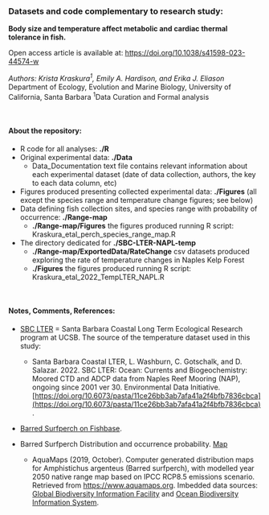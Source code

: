 
### Datasets and code complementary to research study:
**Body size and temperature affect metabolic and cardiac thermal tolerance in fish.**


Open access article is available at: https://doi.org/10.1038/s41598-023-44574-w


*Authors:  Krista Kraskura<sup>1</sup>, Emily A. Hardison, and Erika J. Eliason*
Department of Ecology, Evolution and Marine Biology, University of California, Santa Barbara
<sup>1</sup>Data Curation and Formal analysis

<br>

#### About the repository:

- R code for all analyses: **./R**
- Original experimental data: **./Data**
  + Data_Documentation text file contains relevant information about each experimental dataset (date of data collection, authors, the key to each data column, etc)
- Figures produced presenting collected experimental data: **./Figures** (all except the species range and temperature change figures; see below)
- Data defining fish collection sites, and species range with probability of occurrence: **./Range-map**
  + **./Range-map/Figures** the figures produced running R script: Kraskura_etal_perch_species_range_map.R
- The directory dedicated for **./SBC-LTER-NAPL-temp**
  + **./Range-map/ExportedData/RateChange** csv datasets produced exploring the rate of temperature changes in Naples Kelp Forest 
  + **./Figures** the figures produced running R script: Kraskura_etal_2022_TempLTER_NAPL.R
  

<br>  

#### Notes, Comments, References:

  - [SBC LTER](https://sbclter.msi.ucsb.edu/) = Santa Barbara Coastal Long Term Ecological Research program at UCSB. The source of the temperature dataset used in this study:

    + Santa Barbara Coastal LTER, L. Washburn, C. Gotschalk, and D. Salazar. 2022. SBC LTER: Ocean: Currents and Biogeochemistry: Moored CTD and ADCP data from Naples Reef Mooring (NAP), ongoing since 2001 ver 30. Environmental Data Initiative. [https://doi.org/10.6073/pasta/11ce26bb3ab7afa41a2f4bfb7836cbca](https://doi.org/10.6073/pasta/11ce26bb3ab7afa41a2f4bfb7836cbca).



  - [Barred Surfperch on Fishbase](https://www.fishbase.de/summary/3622). 

  - Barred Surfperch Distribution and occurrence probability. [Map](http://www.aquamaps.org/preMap.php?cache=1&SpecID=Fis-29623) 

    + AquaMaps (2019, October). Computer generated distribution maps for Amphistichus argenteus (Barred surfperch), with modelled year 2050 native range map based on IPCC RCP8.5 emissions scenario. Retrieved from https://www.aquamaps.org. Imbedded data sources: [Global Biodiversity Information Facility](https://www.gbif.org/) and [Ocean Biodiversity Information System](https://obis.org/). 





